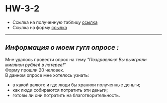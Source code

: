 # HW-3-2
- Ссылка на полученную таблицу [ссылка](https://docs.google.com/spreadsheets/d/1I4g4wiaebG2N6Ahu1UclK2rf_jguw_8UGyBG3MA-P6E/edit#gid=1193637726)  
- Ссылка на форму [ссылка](https://docs.google.com/forms/d/e/1FAIpQLSdcQGHTpE-tiMWdNGVv8ufoWtByJTUMG-TV9mnKV4D9Kqi-2A/viewform?usp=sf_link)
***
## *Информация о моем гугл опросе :*  
Мне удалось провести опрос на тему *"Поздравляю! Вы выиграли миллион рублей в лотерее!"*   
Форму прошли 20 человек.  
В данном опросе мне хотелось узнать:  
- в какой валюте и где люди бы хранили полученные деньги; 
- как люди собираются потратить эти деньги;
- готовы ли они потратить на благотворительность.
